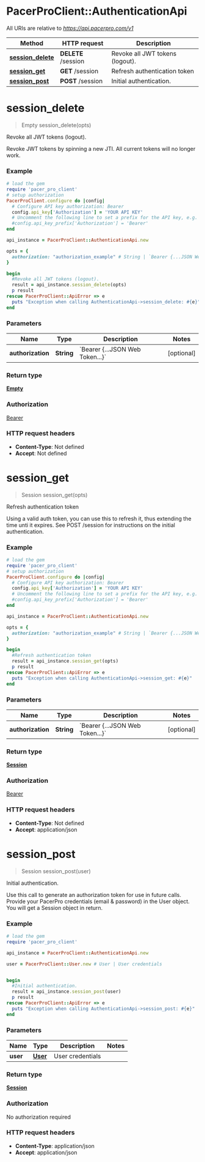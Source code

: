 # PacerProClient::AuthenticationApi

All URIs are relative to *https://api.pacerpro.com/v1*

Method | HTTP request | Description
------------- | ------------- | -------------
[**session_delete**](AuthenticationApi.md#session_delete) | **DELETE** /session | Revoke all JWT tokens (logout).
[**session_get**](AuthenticationApi.md#session_get) | **GET** /session | Refresh authentication token
[**session_post**](AuthenticationApi.md#session_post) | **POST** /session | Initial authentication.


# **session_delete**
> Empty session_delete(opts)

Revoke all JWT tokens (logout).

Revoke JWT tokens by spinning a new JTI. All current tokens will no longer work.

### Example
```ruby
# load the gem
require 'pacer_pro_client'
# setup authorization
PacerProClient.configure do |config|
  # Configure API key authorization: Bearer
  config.api_key['Authorization'] = 'YOUR API KEY'
  # Uncomment the following line to set a prefix for the API key, e.g. 'Bearer' (defaults to nil)
  #config.api_key_prefix['Authorization'] = 'Bearer'
end

api_instance = PacerProClient::AuthenticationApi.new

opts = { 
  authorization: "authorization_example" # String | `Bearer {...JSON Web Token...}`
}

begin
  #Revoke all JWT tokens (logout).
  result = api_instance.session_delete(opts)
  p result
rescue PacerProClient::ApiError => e
  puts "Exception when calling AuthenticationApi->session_delete: #{e}"
end
```

### Parameters

Name | Type | Description  | Notes
------------- | ------------- | ------------- | -------------
 **authorization** | **String**| &#x60;Bearer {...JSON Web Token...}&#x60; | [optional] 

### Return type

[**Empty**](Empty.md)

### Authorization

[Bearer](../README.md#Bearer)

### HTTP request headers

 - **Content-Type**: Not defined
 - **Accept**: Not defined



# **session_get**
> Session session_get(opts)

Refresh authentication token

Using a valid auth token, you can use this to refresh it, thus extending the time unti it expires. See POST /session for instructions on the initial authentication.

### Example
```ruby
# load the gem
require 'pacer_pro_client'
# setup authorization
PacerProClient.configure do |config|
  # Configure API key authorization: Bearer
  config.api_key['Authorization'] = 'YOUR API KEY'
  # Uncomment the following line to set a prefix for the API key, e.g. 'Bearer' (defaults to nil)
  #config.api_key_prefix['Authorization'] = 'Bearer'
end

api_instance = PacerProClient::AuthenticationApi.new

opts = { 
  authorization: "authorization_example" # String | `Bearer {...JSON Web Token...}`
}

begin
  #Refresh authentication token
  result = api_instance.session_get(opts)
  p result
rescue PacerProClient::ApiError => e
  puts "Exception when calling AuthenticationApi->session_get: #{e}"
end
```

### Parameters

Name | Type | Description  | Notes
------------- | ------------- | ------------- | -------------
 **authorization** | **String**| &#x60;Bearer {...JSON Web Token...}&#x60; | [optional] 

### Return type

[**Session**](Session.md)

### Authorization

[Bearer](../README.md#Bearer)

### HTTP request headers

 - **Content-Type**: Not defined
 - **Accept**: application/json



# **session_post**
> Session session_post(user)

Initial authentication.

Use this call to generate an authorization token for use in future calls. Provide your PacerPro credentials (email & password) in the User object. You will get a Session object in return.

### Example
```ruby
# load the gem
require 'pacer_pro_client'

api_instance = PacerProClient::AuthenticationApi.new

user = PacerProClient::User.new # User | User credentials


begin
  #Initial authentication.
  result = api_instance.session_post(user)
  p result
rescue PacerProClient::ApiError => e
  puts "Exception when calling AuthenticationApi->session_post: #{e}"
end
```

### Parameters

Name | Type | Description  | Notes
------------- | ------------- | ------------- | -------------
 **user** | [**User**](User.md)| User credentials | 

### Return type

[**Session**](Session.md)

### Authorization

No authorization required

### HTTP request headers

 - **Content-Type**: application/json
 - **Accept**: application/json



